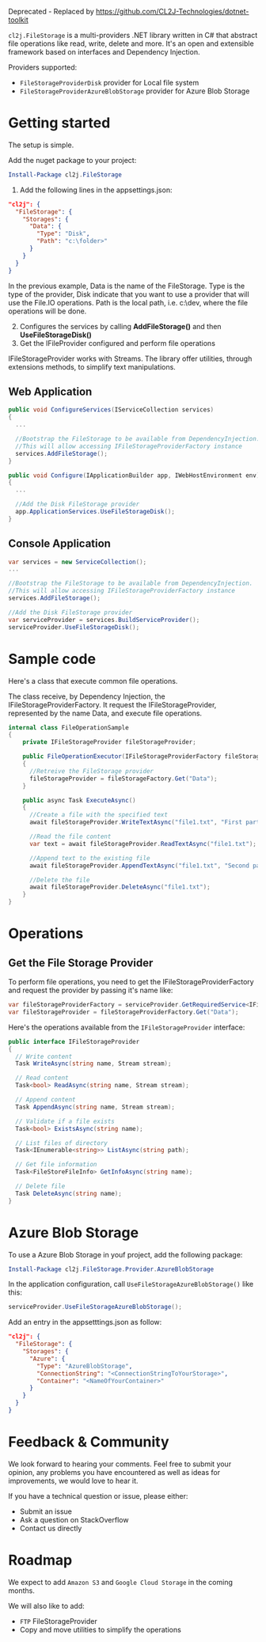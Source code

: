Deprecated - Replaced by https://github.com/CL2J-Technologies/dotnet-toolkit


`cl2j.FileStorage` is a multi-providers .NET library written in C# that abstract file operations like read, write, delete and more. It's an open and extensible framework based on interfaces and Dependency Injection.

Providers supported:

- `FileStorageProviderDisk` provider for Local file system
- `FileStorageProviderAzureBlobStorage` provider for Azure Blob Storage

# Getting started

The setup is simple.

Add the nuget package to your project:

```powershell
Install-Package cl2j.FileStorage
```

1. Add the following lines in the appsettings.json:

```json
"cl2j": {
  "FileStorage": {
    "Storages": {
      "Data": {
        "Type": "Disk",
        "Path": "c:\folder>"
      }
    }
  }
}
```

In the previous example, Data is the name of the FileStorage.
Type is the type of the provider, Disk indicate that you want to use a provider that will use the File.IO operations.
Path is the local path, i.e. c:\dev, where the file operations will be done.

2. Configures the services by calling **AddFileStorage()** and then **UseFileStorageDisk()**
3. Get the IFileProvider configured and perform file operations

IFileStorageProvider works with Streams. The library offer utilities, through extensions methods, to simplify text manipulations.

## Web Application

```cs
public void ConfigureServices(IServiceCollection services)
{
  ...

  //Bootstrap the FileStorage to be available from DependencyInjection.
  //This will allow accessing IFileStorageProviderFactory instance
  services.AddFileStorage();
}

public void Configure(IApplicationBuilder app, IWebHostEnvironment env)
{
  ...

  //Add the Disk FileStorage provider
  app.ApplicationServices.UseFileStorageDisk();
}
```

## Console Application

```cs
var services = new ServiceCollection();
...

//Bootstrap the FileStorage to be available from DependencyInjection.
//This will allow accessing IFileStorageProviderFactory instance
services.AddFileStorage();

//Add the Disk FileStorage provider
var serviceProvider = services.BuildServiceProvider();
serviceProvider.UseFileStorageDisk();
```

# Sample code

Here's a class that execute common file operations.

The class receive, by Dependency Injection, the IFileStorageProviderFactory. It request the IFileStorageProvider, represented by the name Data, and execute file operations.

```cs
internal class FileOperationSample
{
    private IFileStorageProvider fileStorageProvider;

    public FileOperationExecutor(IFileStorageProviderFactory fileStorageFactory)
    {
      //Retreive the FileStorage provider
      fileStorageProvider = fileStorageFactory.Get("Data");
    }

    public async Task ExecuteAsync()
    {
      //Create a file with the specified text
      await fileStorageProvider.WriteTextAsync("file1.txt", "First part of the text");

      //Read the file content
      var text = await fileStorageProvider.ReadTextAsync("file1.txt");

      //Append text to the existing file
      await fileStorageProvider.AppendTextAsync("file1.txt", "Second part of the text");

      //Delete the file
      await fileStorageProvider.DeleteAsync("file1.txt");
    }
}
```

# Operations

## Get the File Storage Provider

To perform file operations, you need to get the IFileStorageProviderFactory and request the provider by passing it's name like:

```cs
var fileStorageProviderFactory = serviceProvider.GetRequiredService<IFileStorageProviderFactory>();
var fileStorageProvider = fileStorageProviderFactory.Get("Data");
```

Here's the operations available from the `IFileStorageProvider` interface:

```cs
public interface IFileStorageProvider
{
  // Write content
  Task WriteAsync(string name, Stream stream);

  // Read content
  Task<bool> ReadAsync(string name, Stream stream);

  // Append content
  Task AppendAsync(string name, Stream stream);

  // Validate if a file exists
  Task<bool> ExistsAsync(string name);

  // List files of directory
  Task<IEnumerable<string>> ListAsync(string path);

  // Get file information
  Task<FileStoreFileInfo> GetInfoAsync(string name);

  // Delete file
  Task DeleteAsync(string name);
}
```

# Azure Blob Storage

To use a Azure Blob Storage in youf project, add the following package:

```powershell
Install-Package cl2j.FileStorage.Provider.AzureBlobStorage
```

In the application configuration, call `UseFileStorageAzureBlobStorage()` like this:

```cs
serviceProvider.UseFileStorageAzureBlobStorage();
```

Add an entry in the appsetttings.json as follow:

```json
"cl2j": {
  "FileStorage": {
    "Storages": {
      "Azure": {
        "Type": "AzureBlobStorage",
        "ConnectionString": "<ConnectionStringToYourStorage>",
        "Container": "<NameOfYourContainer>"
      }
    }
  }
}
```

# Feedback & Community

We look forward to hearing your comments.
Feel free to submit your opinion, any problems you have encountered as well as ideas for improvements, we would love to hear it.

If you have a technical question or issue, please either:

- Submit an issue
- Ask a question on StackOverflow
- Contact us directly

# Roadmap

We expect to add `Amazon S3` and `Google Cloud Storage` in the coming months.

We will also like to add:

- `FTP` FileStorageProvider
- Copy and move utilities to simplify the operations
